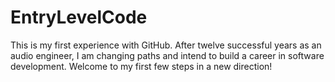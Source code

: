 # EntryLevelCode
This is my first experience with GitHub. After twelve successful years as an audio engineer, I am changing paths and intend to build a career in software development. Welcome to my first few steps in a new direction!
